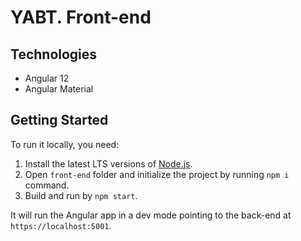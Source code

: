 # YABT. Front-end

## Technologies
* Angular 12
* Angular Material

## Getting Started
To run it locally, you need:

1. Install the latest LTS versions of [Node.js](https://nodejs.org).
2. Open `front-end` folder and initialize the project by running `npm i` command.
3. Build and run by `npm start`.

It will run the Angular app in a dev mode pointing to the back-end at `https://localhost:5001`.

